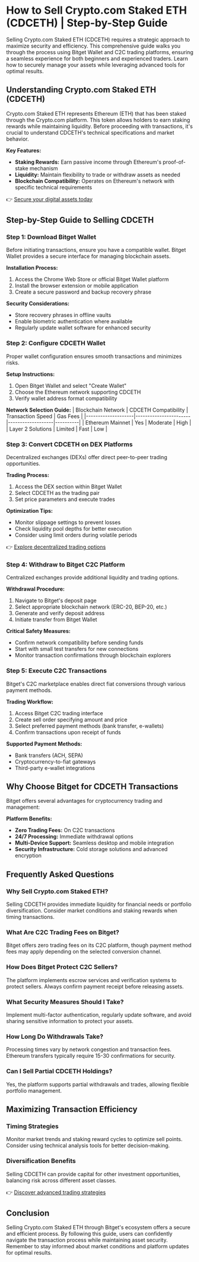 # How to Sell Crypto.com Staked ETH (CDCETH) | Step-by-Step Guide

Selling Crypto.com Staked ETH (CDCETH) requires a strategic approach to maximize security and efficiency. This comprehensive guide walks you through the process using Bitget Wallet and C2C trading platforms, ensuring a seamless experience for both beginners and experienced traders. Learn how to securely manage your assets while leveraging advanced tools for optimal results.

## Understanding Crypto.com Staked ETH (CDCETH)

Crypto.com Staked ETH represents Ethereum (ETH) that has been staked through the Crypto.com platform. This token allows holders to earn staking rewards while maintaining liquidity. Before proceeding with transactions, it's crucial to understand CDCETH's technical specifications and market behavior.

**Key Features:**
- **Staking Rewards:** Earn passive income through Ethereum's proof-of-stake mechanism
- **Liquidity:** Maintain flexibility to trade or withdraw assets as needed
- **Blockchain Compatibility:** Operates on Ethereum's network with specific technical requirements

👉 [Secure your digital assets today](https://bit.ly/okx-bonus)

## Step-by-Step Guide to Selling CDCETH

### Step 1: Download Bitget Wallet

Before initiating transactions, ensure you have a compatible wallet. Bitget Wallet provides a secure interface for managing blockchain assets.

**Installation Process:**
1. Access the Chrome Web Store or official Bitget Wallet platform
2. Install the browser extension or mobile application
3. Create a secure password and backup recovery phrase

**Security Considerations:**
- Store recovery phrases in offline vaults
- Enable biometric authentication where available
- Regularly update wallet software for enhanced security

### Step 2: Configure CDCETH Wallet

Proper wallet configuration ensures smooth transactions and minimizes risks.

**Setup Instructions:**
1. Open Bitget Wallet and select "Create Wallet"
2. Choose the Ethereum network supporting CDCETH
3. Verify wallet address format compatibility

**Network Selection Guide:**
| Blockchain Network | CDCETH Compatibility | Transaction Speed | Gas Fees |
|--------------------|-----------------------|-------------------|----------|
| Ethereum Mainnet   | Yes                   | Moderate          | High     |
| Layer 2 Solutions  | Limited               | Fast              | Low      |

### Step 3: Convert CDCETH on DEX Platforms

Decentralized exchanges (DEXs) offer direct peer-to-peer trading opportunities.

**Trading Process:**
1. Access the DEX section within Bitget Wallet
2. Select CDCETH as the trading pair
3. Set price parameters and execute trades

**Optimization Tips:**
- Monitor slippage settings to prevent losses
- Check liquidity pool depths for better execution
- Consider using limit orders during volatile periods

👉 [Explore decentralized trading options](https://bit.ly/okx-bonus)

### Step 4: Withdraw to Bitget C2C Platform

Centralized exchanges provide additional liquidity and trading options.

**Withdrawal Procedure:**
1. Navigate to Bitget's deposit page
2. Select appropriate blockchain network (ERC-20, BEP-20, etc.)
3. Generate and verify deposit address
4. Initiate transfer from Bitget Wallet

**Critical Safety Measures:**
- Confirm network compatibility before sending funds
- Start with small test transfers for new connections
- Monitor transaction confirmations through blockchain explorers

### Step 5: Execute C2C Transactions

Bitget's C2C marketplace enables direct fiat conversions through various payment methods.

**Trading Workflow:**
1. Access Bitget C2C trading interface
2. Create sell order specifying amount and price
3. Select preferred payment methods (bank transfer, e-wallets)
4. Confirm transactions upon receipt of funds

**Supported Payment Methods:**
- Bank transfers (ACH, SEPA)
- Cryptocurrency-to-fiat gateways
- Third-party e-wallet integrations

## Why Choose Bitget for CDCETH Transactions

Bitget offers several advantages for cryptocurrency trading and management:

**Platform Benefits:**
- **Zero Trading Fees:** On C2C transactions
- **24/7 Processing:** Immediate withdrawal options
- **Multi-Device Support:** Seamless desktop and mobile integration
- **Security Infrastructure:** Cold storage solutions and advanced encryption

## Frequently Asked Questions

### Why Sell Crypto.com Staked ETH?

Selling CDCETH provides immediate liquidity for financial needs or portfolio diversification. Consider market conditions and staking rewards when timing transactions.

### What Are C2C Trading Fees on Bitget?

Bitget offers zero trading fees on its C2C platform, though payment method fees may apply depending on the selected conversion channel.

### How Does Bitget Protect C2C Sellers?

The platform implements escrow services and verification systems to protect sellers. Always confirm payment receipt before releasing assets.

### What Security Measures Should I Take?

Implement multi-factor authentication, regularly update software, and avoid sharing sensitive information to protect your assets.

### How Long Do Withdrawals Take?

Processing times vary by network congestion and transaction fees. Ethereum transfers typically require 15-30 confirmations for security.

### Can I Sell Partial CDCETH Holdings?

Yes, the platform supports partial withdrawals and trades, allowing flexible portfolio management.

## Maximizing Transaction Efficiency

### Timing Strategies

Monitor market trends and staking reward cycles to optimize sell points. Consider using technical analysis tools for better decision-making.

### Diversification Benefits

Selling CDCETH can provide capital for other investment opportunities, balancing risk across different asset classes.

👉 [Discover advanced trading strategies](https://bit.ly/okx-bonus)

## Conclusion

Selling Crypto.com Staked ETH through Bitget's ecosystem offers a secure and efficient process. By following this guide, users can confidently navigate the transaction process while maintaining asset security. Remember to stay informed about market conditions and platform updates for optimal results.